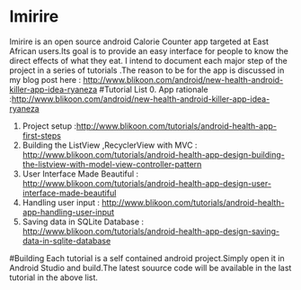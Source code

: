 # Imirire
Imirire is an open source android Calorie Counter app targeted at East African users.Its goal is to provide an easy interface for people to know the direct effects of what they eat.
I intend to document each major step of the project in a series of tutorials .The reason to be for the app is discussed in my blog post here : http://www.blikoon.com/android/new-health-android-killer-app-idea-ryaneza 
#Tutorial List
0. App rationale :http://www.blikoon.com/android/new-health-android-killer-app-idea-ryaneza  
1. Project setup  :http://www.blikoon.com/tutorials/android-health-app-first-steps
2. Building the ListView ,RecyclerView with MVC : http://www.blikoon.com/tutorials/android-health-app-design-building-the-listview-with-model-view-controller-pattern
3. User Interface Made Beautiful : http://www.blikoon.com/tutorials/android-health-app-design-user-interface-made-beautiful
4. Handling user input : http://www.blikoon.com/tutorials/android-health-app-handling-user-input
5. Saving data in SQLite Database : http://www.blikoon.com/tutorials/android-health-app-design-saving-data-in-sqlite-database

#Building
 Each tutorial is a self contained android project.Simply open it in Android Studio and build.The latest souurce code will be available in the last tutorial in the above list.
